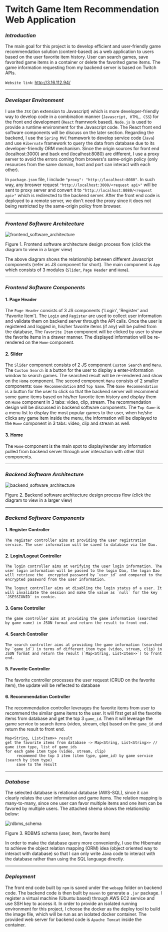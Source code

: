 # Twitch Game Item Recommendation Web Application

### *Introduction*

The main goal for this project is to develop efficient and user-friendly game recommendation solution (content-based) as a web application to users based on the user favorite item history.
User can search games, save favorited game items in a container or delete the favorited game items. The game information requesting from my backend server is based on Twitch APIs. 

`Website link`: http://3.16.112.94/

---

### *Developer Environment*

I use the `JSX` (an extension to Javascript) which is more developer-friendly way to develop code in a combination manner (`Javascript, HTML, CSS`) for the front end development (`React` framrwork based). `Node.js` is used to provide a runtime environment for the Javascript code. The React front end software components will be discuss on the later section. Regarding the backend, I use the `Spring MVC` framework to develop service code (`Java`) and use `Hibernate` framework to query the data from database due to its developer-friendly ORM mechanism. Since the origin sources for front end (localhost:3000) and back end (localhost:8080) are different, I use a proxy server to avoid the errors coming from browers's same-origin policy (only resources from the same domain, host and port can interact with each other).  

In `package.json` file, I include `"proxy": "http://localhost:8080"`. In such way, any broswer request `"http://localhost:3000/<request api>"` will be sent
to proxy server and convert it to `"http://localhost:8080/<request api>"` which is redirected to the backend server. After the front end code is deployed to a remote server, we don't need the proxy since it does not being restricted by the same-origin policy from browser.

---

### *Frontend Software Architecture*

![frontend_software_architecture](images/software_architecture_frontend.PNG)

Figure 1. Frontend software architecture design process flow (click the diagram to view in a larger view)

The above diagram shows the relationship between different Javascript components (refer as JS component for short). The main component is `App` which consists of 3 modules (`Slider`, `Page Header` and `Home`). 

---

### *Frontend Software Components*

#### 1. Page Header

The `Page Header` consists of 3 JS components ('Login', 'Register' and 'Favorite Item'). The `Login` and `Register` are used to collect user information and validate them on backend server through the API calls. Once the user is registered and logged in, his/her favorite items (if any) will be pulled from the database, The `Favorite Item` component will be clicked by user to show the favorite items in a drawer manner. The displayed information will be re-rendered on the `Home` component.

#### 2. Slider

The `Slider` component consists of 2 JS component `Custom Search` and `Menu`. The `Custom Search` is a button for the user to display a enter-information window to search games. The searched result will be re-rendered and show on the `Home` component. The second component `Menu` consists of 2 smaller components: `Game Recommendation` and `Top Game`. The `Game Recommendation` is a button for the user to click so that the backend server will recommend some game items based on his/her
favorite item history and display them on `Home` component in 3 tabs: video, clip, stream. The recommendation design will be discussed in backend software components. The `Top Game` is a menu list to display the most popular games to the user, when he/she clicks any game item inside the menu, the information will be displayed to the
`Home` component in 3 tabs: video, clip and stream as well. 

#### 3. Home

The `Home` component is the main spot to display/render any information pulled from backend server through user interaction with other GUI components.

---

### *Backend Software Architecture*

![backend_software_architecture](images/backend_architecture.PNG)

Figure 2. Backend software architecture design process flow (click the diagram to view in a larger view)

---

### *Backend Software Components*

#### 1. Register Controller

    The register controller aims at providing the user registration service. The user information will be saved to database via the Dao.
    
#### 2. Login/Logout Controller
  
    The login controller aims at verifying the user login information. The user login information will be passed to the login Dao, the login Dao will retrieve the  encrypted password by `user_id` and compared to the encrypted password from the user information. 
    
    The logout controller aims at disabling the login status of a user. It will invalidate the session and make the value as `null` for the key `JSESSIONID` in cookie.
    
#### 3. Game Controller
    
    The game controller aims at providing the game information (searched by game name) in JSON format and return the result to front end.
    
#### 4. Search Controller
    
    The search controller aims at providing the game information (searched by `game_id`) in terms of different item type (video, stream, clip) in JSON format and return the result (`Map<String, List<Item>>`) to front end.
    
#### 5. Favorite Controller
  
  The favorite controller processes the user request (CRUD on the favorite item), the update will be reflected to database

  
#### 6. Recommendation Controller

  The recommendation controller leverages the favorite items from user to recommend the similar game items to the user. It will first get all the favorite items from database and get the top 3 `game_id`. Then it will leverage the game service to search items (video, stream, clip) based on the `game_id` and return the result to front end. 
  
   ```
   Map<String, List<Item>> result
   get the favorite items from database -> Map<String, List<String>> // game item type, list of game_ids
   for each game item type (video, stream, clip)
        recommend the top 3 item (item type, game_id) by game service (search by item type)
        save to the result
 
   ```
---

### *Database*

The selected database is relational database (AWS-SQL), since it can clearly relates the user information and game items. The relation mapping is many-to-many, since one user can favor multiple items and one item can be favored by multiple users. The attached shema shows the relationship below:

![rdbms_schema](images/rdbms_schema.PNG)

Figure 3. RDBMS schema (user, item, favorite item) 

In order to make the database query more conveniently, I use the Hibernate to achieve the object relation mapping (ORM) idea (object oriented way to interact with database) so that I can only write Java code to interact with the database rather than using the SQL language directly. 
 
 ---
 
### *Deployment*

The front end code built by `npm` is saved under the `webapp` folder on backend code. The backend code is then built by `maven` to generate a `.jar` package. I register a virtual machine (Ubuntu based) through AWS EC2 service and use SSH key to access it. In order to provide an isolated running environment for this project, I choose the docker as the deploy tool to build the image file, which will be run as an isolated docker container. The provided web server for backend code is `Apache Tomcat` inside the container. 
